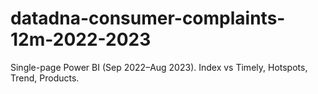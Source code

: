 # datadna-consumer-complaints-12m-2022-2023
Single-page Power BI (Sep 2022–Aug 2023). Index vs Timely, Hotspots, Trend, Products.
